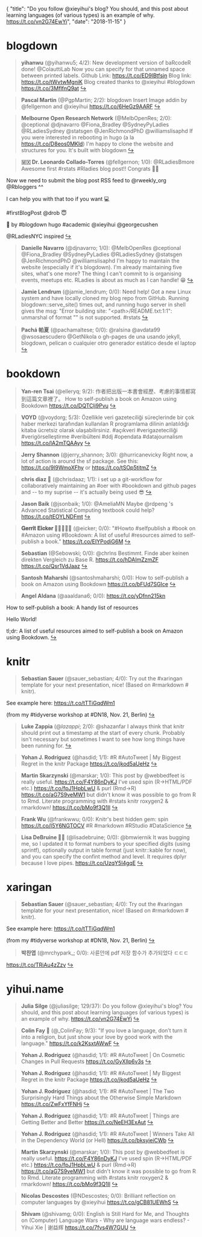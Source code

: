 {
  "title": "Do you follow @xieyihui's blog? You should, and this post about learning languages (of various types) is an example of why. https://t.co/vn2G74EwYi",
  "date": "2018-11-15"
}

# blogdown

> **yihanwu** (@yihanwu5; 4/2): New development version of baRcodeR done! @ColauttiLab 
Now you can specify for that unnamed space between printed labels. 
Github Link: https://t.co/ED9lBtfsjn
Blog link: https://t.co/tWvtwMgniK
Blog created thanks to @xieyihui #blogdown https://t.co/3MflfnQ9at  [&#8618;](https://twitter.com/xieyihui/status/1062713652787232768)

<!-- -->


> **Pascal Martin** (@PgpMartin; 2/2): blogdown Insert Image addin by @fellgernon and @xieyihui
https://t.co/6HeGz9AARF  [&#8618;](https://twitter.com/xieyihui/status/1062770157079138305)

<!-- -->


> **Melbourne Open Research Network** (@MelbOpenRes; 2/0): @ceptional @djnavarro @Fiona_Bradley @SydneyPyLadies @RLadiesSydney @statsgen @JenRichmondPhD @williamslisaphd If you were interested in rebooting in hugo (a la https://t.co/D8eos0MKld) I'm happy to clone the website and structures for you.  It's built with blogdown  [&#8618;](https://twitter.com/xieyihui/status/1062840903490928640)

<!-- -->


> **🇲🇽 Dr. Leonardo Collado-Torres** (@fellgernon; 1/0): @RLadiesBmore Awesome first #rstats #Rladies blog post!! Congrats 🎉🎊
>
Now we need to submit the blog post RSS feed to @rweekly_org @Rbloggers ^^
>
I can help you with that too if you want 💻
>
#firstBlogPost @drob 😇
>
🔋 by #blogdown hugo #academic @xieyihui @georgecushen
>
@RLadiesNYC inspired  [&#8618;](https://twitter.com/xieyihui/status/1062902037124399105)

<!-- -->


> **Danielle Navarro** (@djnavarro; 1/0): @MelbOpenRes @ceptional @Fiona_Bradley @SydneyPyLadies @RLadiesSydney @statsgen @JenRichmondPhD @williamslisaphd I'm happy to maintain the website (especially if it's blogdown). I'm already maintaining five sites, what's one more? The thing I can't commit to is organising events, meetups etc. RLadies is about as much as I can handle! 😁  [&#8618;](https://twitter.com/xieyihui/status/1062849456213639168)

<!-- -->


> **Jamie Lendrum** (@jamie_lendrum; 0/0): Need help! Got a new Linux system and have locally cloned my blog repo from GitHub. Running blogdown::serve_site() times out, and running hugo server in shell gives the msg: "Error building site: "&lt;path&gt;/README.txt:1:1": unmarshal of format "" is not supported. #rstats  [&#8618;](https://twitter.com/xieyihui/status/1062857410174423042)

<!-- -->


> **Pachá 帕夏** (@pachamaltese; 0/0): @ralsina @avdata99 @wsosaescudero @GetNikola o gh-pages de una usando jekyll, blogdown, pelican o cualquier otro generador estático desde el laptop  [&#8618;](https://twitter.com/xieyihui/status/1062715047275749377)

<!-- -->


# bookdown

> **Yan-ren Tsai** (@elleryq; 9/2): 作者把出版一本書會經歷、考慮的事情都寫到這篇文章裡了。 How to self-publish a book on Amazon using Bookdown https://t.co/DQTClj9Pvu  [&#8618;](https://twitter.com/xieyihui/status/1062605803100823552)

<!-- -->


> **VOYD** (@voydorg; 5/3): Özellikle veri gazeteciliği süreçlerinde bir çok haber merkezi tarafından kullanılan R programlama dilinin anlatıldığı kitaba ücretsiz olarak ulaşabilirsiniz. #açıkveri #verigazeteciliği #verigörselleştirme #veribülteni
#ddj #opendata #datajournalism https://t.co/lA2mTQAAyy  [&#8618;](https://twitter.com/xieyihui/status/1062693445918248960)

<!-- -->


> **Jerry Shannon** (@jerry_shannon; 3/0): @hurricanevicky Right now, a lot of action is around the sf package. See this: https://t.co/9l9WmoXFhy or https://t.co/tSOp5titmZ  [&#8618;](https://twitter.com/xieyihui/status/1062812883334111243)

<!-- -->


> **chris diaz 🦂** (@chrisdaaz; 1/1): i set up a git-workflow for collaboratively maintaining an #oer with #bookdown and github pages and -- to my suprise -- it's actually being used 😎  [&#8618;](https://twitter.com/xieyihui/status/1062842771634077696)

<!-- -->


> **Jason Baik** (@jsonbaik; 1/0): @AmeliaMN Maybe @rdpeng 's Advanced Statistical Computing textbook could help? https://t.co/tEOYLNDFmt  [&#8618;](https://twitter.com/xieyihui/status/1062862978280837122)

<!-- -->


> **𝐆𝐞𝐫𝐫𝐢𝐭 𝐄𝐢𝐜𝐤𝐞𝐫 🦄👨‍💻🇪🇺** (@eicker; 0/0): "#Howto #selfpublish a #book on #Amazon using #Bookdown: A list of useful #resources aimed to self-publish a book." https://t.co/EIYPodiG6M  [&#8618;](https://twitter.com/xieyihui/status/1062828277293834241)

<!-- -->


> **Sebastian** (@Sebowski; 0/0): @chrlns Bestimmt. Finde aber keinen direkten Vergleich zu Base R.
https://t.co/hDAImZzmZF
https://t.co/Qsr1VdJaaz  [&#8618;](https://twitter.com/xieyihui/status/1062696888212717569)

<!-- -->


> **Santosh Maharshi** (@santoshmaharshi; 0/0): How to self-publish a book on Amazon using Bookdown https://t.co/bFUd7SGIce  [&#8618;](https://twitter.com/xieyihui/status/1062631364816723968)

<!-- -->


> **Angel Aldana** (@aaaldana6; 0/0): https://t.co/yDfnn215kn 
>
How to self-publish a book: A handy list of resources
>
Hello World!
>
tl;dr: A list of useful resources aimed to self-publish a book on Amazon using Bookdown.  [&#8618;](https://twitter.com/xieyihui/status/1062568415519522817)

<!-- -->


# knitr

> **Sebastian Sauer** (@sauer_sebastian; 4/0): Try out the #xaringan template for your next presentation, nice! (Based on #rmarkdown # knitr).
>
See example here: https://t.co/tTTiGqdWm1 
>
(from my #tidyverse workshop at #DN18, Nov. 21, Berlin)  [&#8618;](https://twitter.com/xieyihui/status/1062648232789135364)

<!-- -->


> **Luke Zappia** (@_lazappi_; 2/0): @shazanfar I always think that knitr should print out a timestamp at the start of every chunk. Probably isn't necessary but sometimes I want to see how long things have been running for.  [&#8618;](https://twitter.com/xieyihui/status/1062584497512665088)

<!-- -->


> **Yohan J. Rodríguez** (@hasdid; 1/1): #R  #AutoTweet | My Biggest Regret in the knitr Package https://t.co/jkod5aUeHz  [&#8618;](https://twitter.com/xieyihui/status/1062899744958226434)

<!-- -->


> **Martin Skarzynski** (@marskar; 1/0): This post by @webbedfeet is really useful. 
https://t.co/F4Y86nDyKJ
I've used spin (R-&gt;HTML/PDF etc.)
https://t.co/fpJ1HpbLwU
&amp; purl (Rmd-&gt;R)
https://t.co/aG7S9veMW1
but didn't know it was possible to go from R to Rmd. Literate programming with #rstats knitr roxygen2 &amp; rmarkdown! https://t.co/bMo9f3Q1Il  [&#8618;](https://twitter.com/xieyihui/status/1062827941200048128)

<!-- -->


> **Frank Wu** (@frankwwu; 0/0): Knitr's best hidden gem: spin https://t.co/I5Y6NGTOCV #R #markdown #RStudio #DataScience  [&#8618;](https://twitter.com/xieyihui/status/1062791705764749312)

<!-- -->


> **Lisa DeBruine 🏳️‍🌈** (@lisadebruine; 0/0): @bmwiernik It was bugging me, so I updated it to format numbers to your specified digits (using sprintf), optionally output in table format (just knitr::kable for now), and you can specify the confint method and level. It requires dplyr because I love pipes. https://t.co/UzqY5l4gqE  [&#8618;](https://twitter.com/xieyihui/status/1062704814453350400)

<!-- -->


# xaringan

> **Sebastian Sauer** (@sauer_sebastian; 4/0): Try out the #xaringan template for your next presentation, nice! (Based on #rmarkdown # knitr).
>
See example here: https://t.co/tTTiGqdWm1 
>
(from my #tidyverse workshop at #DN18, Nov. 21, Berlin)  [&#8618;](https://twitter.com/xieyihui/status/1062648232789135364)

<!-- -->


> **박찬엽** (@mrchypark_; 0/0): 사륜안에 pdf 저장 함수가 추가되었다 ㄷㄷㄷ
>
 https://t.co/TRiAu4zZzv  [&#8618;](https://twitter.com/xieyihui/status/1062583089162059776)

<!-- -->


# yihui.name

> **Julia Silge** (@juliasilge; 129/37): Do you follow @xieyihui's blog? You should, and this post about learning languages (of various types) is an example of why.
https://t.co/vn2G74EwYi  [&#8618;](https://twitter.com/xieyihui/status/1062575146404274176)

<!-- -->


> **Colin Fay 🤘** (@_ColinFay; 9/3): "If you love a language, don’t turn it into a religion, but just show your love by good work with the language." 
https://t.co/k2KsxtAWwF  [&#8618;](https://twitter.com/xieyihui/status/1062640144681984001)

<!-- -->


> **Yohan J. Rodríguez** (@hasdid; 1/1): #R  #AutoTweet | On Cosmetic Changes in Pull Requests https://t.co/GyXllp6v3s  [&#8618;](https://twitter.com/xieyihui/status/1062899746933747712)

<!-- -->


> **Yohan J. Rodríguez** (@hasdid; 1/1): #R  #AutoTweet | My Biggest Regret in the knitr Package https://t.co/jkod5aUeHz  [&#8618;](https://twitter.com/xieyihui/status/1062899744958226434)

<!-- -->


> **Yohan J. Rodríguez** (@hasdid; 1/1): #R  #AutoTweet | The Two Surprisingly Hard Things about the Otherwise Simple Markdown https://t.co/ZwFxYfFNHj  [&#8618;](https://twitter.com/xieyihui/status/1062899743481827328)

<!-- -->


> **Yohan J. Rodríguez** (@hasdid; 1/1): #R  #AutoTweet | Things are Getting Better and Better https://t.co/NeEH3ExAut  [&#8618;](https://twitter.com/xieyihui/status/1062899739056893952)

<!-- -->


> **Yohan J. Rodríguez** (@hasdid; 1/1): #R  #AutoTweet | Winners Take All in the Dependency World (or Hell) https://t.co/bksyieiCWb  [&#8618;](https://twitter.com/xieyihui/status/1062899737895096326)

<!-- -->


> **Martin Skarzynski** (@marskar; 1/0): This post by @webbedfeet is really useful. 
https://t.co/F4Y86nDyKJ
I've used spin (R-&gt;HTML/PDF etc.)
https://t.co/fpJ1HpbLwU
&amp; purl (Rmd-&gt;R)
https://t.co/aG7S9veMW1
but didn't know it was possible to go from R to Rmd. Literate programming with #rstats knitr roxygen2 &amp; rmarkdown! https://t.co/bMo9f3Q1Il  [&#8618;](https://twitter.com/xieyihui/status/1062827941200048128)

<!-- -->


> **Nicolas Descostes** (@NDescostes; 0/0): Brilliant reflection on computer languages by @xieyihui
https://t.co/gCB81UEWhS  [&#8618;](https://twitter.com/xieyihui/status/1062843587719782400)

<!-- -->


> **Shivam** (@shivamg; 0/0): English is Still Hard for Me, and Thoughts on (Computer) Language Wars - Why are language wars endless? - Yihui Xie | 谢益辉 https://t.co/7fvs4W7GUU  [&#8618;](https://twitter.com/xieyihui/status/1062586111543926785)

<!-- -->


